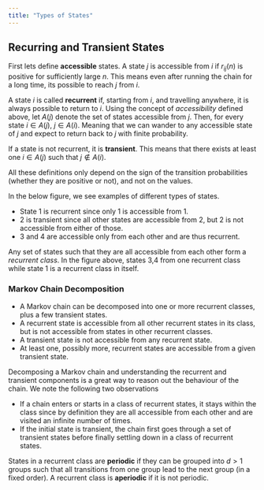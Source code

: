 ```yaml
---
title: "Types of States"
---
```


## Recurring and Transient States
First lets define **accessible** states. A state $j$ is accessible from $i$ if $r_{ij}(n)$ is positive for sufficiently large $n$. This means even after running the chain for a long time, its possible to reach $j$ from $i$.

A state $i$ is called **recurrent** if, starting from $i$, and travelling anywhere, it is always possible to return to $i$. Using the concept of _accessibility_ defined above, let $A(j)$ denote the set of states accessible from $j$. Then, for every state $i \in A(j)$, $j \in A(i)$. Meaning that we can wander to any accessible state of $j$ and expect to return back to $j$ with finite probability.

If a state is not recurrent, it is **transient**. This means that there exists at least one $i \in A(j)$ such that $j \notin A(i)$.

All these definitions only depend on the sign of the transition probabilities (whether they are positive or not), and not on the values.

In the below figure, we see examples of different types of states.
* State 1 is recurrent since only 1 is accessible from 1.
* 2 is transient since all other states are accessible from 2, but 2 is not accessible from either of those.
* 3 and 4 are accessible only from each other and are thus recurrent.

Any set of states such that they are all accessible from each other form a _recurrent class_. In the figure above, states 3,4 from one recurrent class while state 1 is a recurrent class in itself.

### Markov Chain Decomposition
* A Markov chain can be decomposed into one or more recurrent classes, plus a few transient states.
* A recurrent state is accessible from all other recurrent states in its class, but is not accessible from states in other recurrent classes.
* A transient state is not accessible from any recurrent state.
* At least one, possibly more, recurrent states are accessible from a given transient state.

Decomposing a Markov chain and understanding the recurrent and transient components is a great way to reason out the behaviour of the chain. We note the following two observations
* If a chain enters or starts in a class of recurrent states, it stays within the class since by definition they are all accessible from each other and are visited an infinite number of times.
* If the initial state is transient, the chain first goes through a set of transient states before finally settling down in a class of recurrent states.

States in a recurrent class are **periodic** if they can be grouped into $d > 1$ groups such that all transitions from one group lead to the next group (in a fixed order). A recurrent class is **aperiodic** if it is not periodic.
